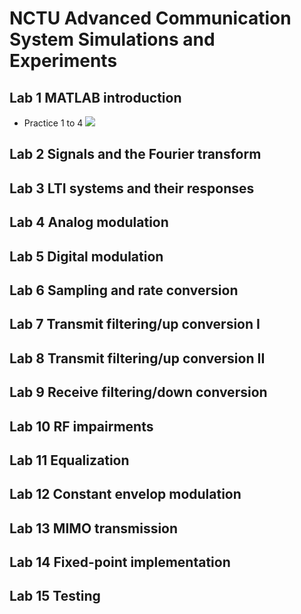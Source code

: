 # NCTU Advanced Communication System Simulations and Experiments
## Lab 1 MATLAB introduction
- Practice 1 to 4
![](https://i.imgur.com/ns89wVG.png)


## Lab 2 Signals and the Fourier transform 
## Lab 3 LTI systems and their responses 
## Lab 4 Analog modulation 
## Lab 5 Digital modulation 
## Lab 6 Sampling and rate conversion 
## Lab 7 Transmit filtering/up conversion I 
## Lab 8 Transmit filtering/up conversion II
## Lab 9 Receive filtering/down conversion
## Lab 10 RF impairments
## Lab 11 Equalization 
## Lab 12 Constant envelop modulation 
## Lab 13 MIMO transmission
## Lab 14 Fixed-point implementation
## Lab 15 Testing
